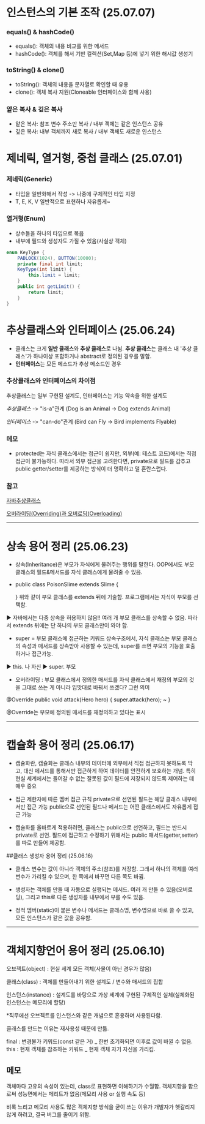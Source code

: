 
# 인스턴스의 기본 조작 (25.07.07)
### equals() & hashCode()
* equals(): 객체의 내용 비교를 위한 메서드
* hashCode(): 객체를 해서 기반 컬렉션(Set,Map 등)에 넣기 위한 해시값 생성기

### toString() & clone()
* toString(): 객체의 내용을 문자열로 확인할 때 유용
* clone(): 객체 복사 지원(Cloneable 인터페이스와 함께 사용)

### 얕은 복사 & 깊은 복사
* 얕은 복사: 참조 변수 주소만 복사 / 내부 객체는 같은 인스턴스 공유
* 깊은 복사: 내부 객체까지 새로 복사 / 내부 객체도 새로운 인스턴스


# 제네릭, 열거형, 중첩 클래스 (25.07.01)
### 제네릭(Generic)
* 타입을 일반화해서 작성 -> 나중에 구체적인 타입 지정
* T, E, K, V 일반적으로 표현하나 자유롭게~

### 열거형(Enum)
* 상수들을 하나의 타입으로 묶음
* 내부에 필드와 생성자도 가질 수 있음(사실상 객체)

```java
enum KeyType {
    PADLOCK(1024), BUTTON(10000);
    private final int limit;
    KeyType(int limit) {
        this.limit = limit;
    }
    public int getLimit() {
        return limit;
    }
}
```


# 추상클래스와 인터페이스 (25.06.24)
* 클래스는 크게 **일반 클래스**와 **추상 클래스**로 나뉨. **추상 클래스**는 클래스 내 '추상 클래스'가 하나이상 포함하거나
abstract로 정의된 경우를 말함.
* **인터페이스**는 모든 메소드가 추상 메소드인 경우

### 추상클래스와 인터페이스의 차이점
추상클래스는 일부 구현된 설계도, 인터페이스는 기능 약속을 위한 설계도

*추상클래스* -> "is-a"관계 (Dog is an Animal -> Dog extends Animal)

*인터페이스* -> "can-do"관계 (Bird can Fly -> Bird implements Flyable)

### 메모
* protected는 자식 클래스에서는 접근이 쉽지만,
외부(예: 테스트 코드)에서는 직접 접근이 불가능하다.
따라서 외부 접근을 고려한다면, private으로 필드를 감추고
public getter/setter를 제공하는 방식이 더 명확하고 덜 혼란스럽다.



### 참고
[자바추상클래스](https://m.blog.naver.com/minsuuuus/222228495226)

[오버라이딩(Overriding)과 오버로딩(Overloading)](https://yeoonjae.tistory.com/entry/JAVA-%EC%98%A4%EB%B2%84%EB%9D%BC%EC%9D%B4%EB%94%A9Overriding%EA%B3%BC-%EC%98%A4%EB%B2%84%EB%A1%9C%EB%94%A9Overloading%EC%9D%98-%EC%B0%A8%EC%9D%B4%EC%A0%90)

---
# 상속 용어 정리 (25.06.23)

* 상속(Inheritance)은 부모가 자식에게 물려주는 행위를 말한다. OOP에서도 부모 클래스의 필드&메서드를 자식 클래스에게 물려줄 수 있음.
* public class PoisonSlime extends Slime {

  } 
위와 같이 부모 클래스를 extends 뒤에 기술함.
프로그램에서는 자식이 부모를 선택함.

▶ 자바에서는 다중 상속을 허용하지 않음!! 여러 개 부모 클래스를 상속할 수 없음. 따라서 extends 뒤에는 단 하나의 부모 클래스만이 와야 함.

* super = 부모 클래스에 접근하는 키워드
상속구조에서, 자식 클래스는 부모 클래스의 속성과 매서드를 상속받아 사용할 수 있는데, super를 쓰면 부모의 기능을 호출하거나 접근가능.

▶ this. 나 자신
▶ super. 부모

* 오버라이딩 : 부모 클래스에서 정의한 매서드를 자식 클래스에서 재정의
부모의 것을 그대로 쓰는 게 아니라 입맛대로 바꿔서 쓰겠다? 그런 의미

@Override
public void attack(Hero hero) {
super.attack(hero);
~
}

@Override는 부모에 정의된 매서드를 재정의하고 있다는 표시

---
# 캡슐화 용어 정리 (25.06.17)

* 캡슐화란,
캡슐화는 클래스 내부의 데이터에 외부에서 직접 접근하지 못하도록 막고, 대신 메서드를 통해서만 접근하게 하여
데이터를 안전하게 보호하는 개념. 특히 현실 세계에서는 들어갈 수 없는 잘못된 값이 필드에 저장되지 않도록 제어하는 데 매우 중요

* 접근 제한자에 따른 멤버 접근 규칙
private으로 선언된 필드는 해당 클래스 내부에서만 접근 가능
public으로 선언된 필드나 메서드는 어떤 클래스에서도 자유롭게 접근 가능

* 캡슐화를 올바르게 적용하려면, 클래스는 public으로 선언하고, 필드는 반드시 private로 선언.
필드에 접근하고 수정하기 위해서는 public 매서드(getter,setter)를 따로 만들어 제공함.


##클래스 생성자 용어 정리 (25.06.16)

* 클래스 변수는 값이 아니라 객체의 주소(참조)를 저장함.
그래서 하나의 객체를 여러 변수가 가리킬 수 있으며, 한 쪽에서 바꾸면 다른 쪽도 바뀜.


* 생성자는 객체를 만들 때 자동으로 실행되는 메서드. 여러 개 만들 수 있음(오버로딩), 그리고 this로 다른 생성자를 내부에서 부를 수도 있음.


* 정적 멤버(static)이 붙은 변수나 메서드는 클래스명, 변수명으로 바로 쓸 수 있고, 모든 인스턴스가 같은 값을 공유함.

---
# 객체지향언어 용어 정리 (25.06.10)

오브젝트(object) : 현실 세계 모든 객체(사물이 아닌 경우가 많음)

클래스(class) : 객체를 만들어내기 위한 설계도 / 변수와 매서드의 집합

인스턴스(instance) : 설계도를 바탕으로 가상 세계에 구현된 구체적인 실체(실체화된 인스턴스는 메모리에 할당)

*직무에선 오브젝트를 인스턴스와 같은 개념으로 혼용하며 사용된다함.

클래스를 만드는 이유는 재사용성 때문에 만듦.



final : 변경불가 키워드(const 같은 거) _ 한번 초기화되면 이후로 값이 바뀔 수 없음.
this : 현재 객체를 참조하는 키워드 _ 현재 객체 자기 자신을 가리킴. 


## 메모
객체마다 고유의 속성이 있는데, class로 표현하면 이해하기가 수월함.
객체지향을 함으로써 성능면에서는 메리트가 없음(메모리 사용 or 실행 속도 등)

비록 느리고 메모리 사용도 많은 객체지향 방식을 굳이 쓰는 이유가 개발자가 헷갈리지 않게 하려고, 결국 버그를 줄이기 위함.


